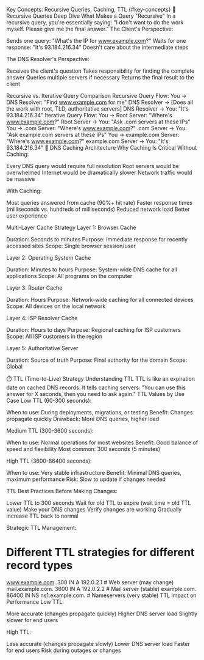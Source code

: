 Key Concepts: Recursive Queries, Caching, TTL {#key-concepts}
🔄 Recursive Queries Deep Dive
What Makes a Query "Recursive"
In a recursive query, you're essentially saying: "I don't want to do the work myself. Please give me the final answer."
The Client's Perspective:

Sends one query: "What's the IP for www.example.com?"
Waits for one response: "It's 93.184.216.34"
Doesn't care about the intermediate steps

The DNS Resolver's Perspective:

Receives the client's question
Takes responsibility for finding the complete answer
Queries multiple servers if necessary
Returns the final result to the client

Recursive vs. Iterative Query Comparison
Recursive Query Flow:
You → DNS Resolver: "Find www.example.com for me"
DNS Resolver → [Does all the work with root, TLD, authoritative servers]
DNS Resolver → You: "It's 93.184.216.34"
Iterative Query Flow:
You → Root Server: "Where's www.example.com?"
Root Server → You: "Ask .com servers at these IPs"
You → .com Server: "Where's www.example.com?"
.com Server → You: "Ask example.com servers at these IPs"
You → example.com Server: "Where's www.example.com?"
example.com Server → You: "It's 93.184.216.34"
💾 DNS Caching Architecture
Why Caching Is Critical
Without Caching:

Every DNS query would require full resolution
Root servers would be overwhelmed
Internet would be dramatically slower
Network traffic would be massive

With Caching:

Most queries answered from cache (90%+ hit rate)
Faster response times (milliseconds vs. hundreds of milliseconds)
Reduced network load
Better user experience

Multi-Layer Cache Strategy
Layer 1: Browser Cache

Duration: Seconds to minutes
Purpose: Immediate response for recently accessed sites
Scope: Single browser session/user

Layer 2: Operating System Cache

Duration: Minutes to hours
Purpose: System-wide DNS cache for all applications
Scope: All programs on the computer

Layer 3: Router Cache

Duration: Hours
Purpose: Network-wide caching for all connected devices
Scope: All devices on the local network

Layer 4: ISP Resolver Cache

Duration: Hours to days
Purpose: Regional caching for ISP customers
Scope: All ISP customers in the region

Layer 5: Authoritative Server

Duration: Source of truth
Purpose: Final authority for the domain
Scope: Global

⏱️ TTL (Time-to-Live) Strategy
Understanding TTL
TTL is like an expiration date on cached DNS records. It tells caching servers: "You can use this answer for X seconds, then you need to ask again."
TTL Values by Use Case
Low TTL (60-300 seconds):

When to use: During deployments, migrations, or testing
Benefit: Changes propagate quickly
Drawback: More DNS queries, higher load

Medium TTL (300-3600 seconds):

When to use: Normal operations for most websites
Benefit: Good balance of speed and flexibility
Most common: 300 seconds (5 minutes)

High TTL (3600-86400 seconds):

When to use: Very stable infrastructure
Benefit: Minimal DNS queries, maximum performance
Risk: Slow to update if changes needed

TTL Best Practices
Before Making Changes:

Lower TTL to 300 seconds
Wait for old TTL to expire (wait time = old TTL value)
Make your DNS changes
Verify changes are working
Gradually increase TTL back to normal

Strategic TTL Management:
# Different TTL strategies for different record types
www.example.com.     300    IN  A     192.0.2.1  # Web server (may change)
mail.example.com.    3600   IN  A     192.0.2.2  # Mail server (stable)
example.com.         86400  IN  NS    ns1.example.com.  # Nameservers (very stable)
TTL Impact on Performance
Low TTL:

More accurate (changes propagate quickly)
Higher DNS server load
Slightly slower for end users

High TTL:

Less accurate (changes propagate slowly)
Lower DNS server load
Faster for end users
Risk during outages or changes


